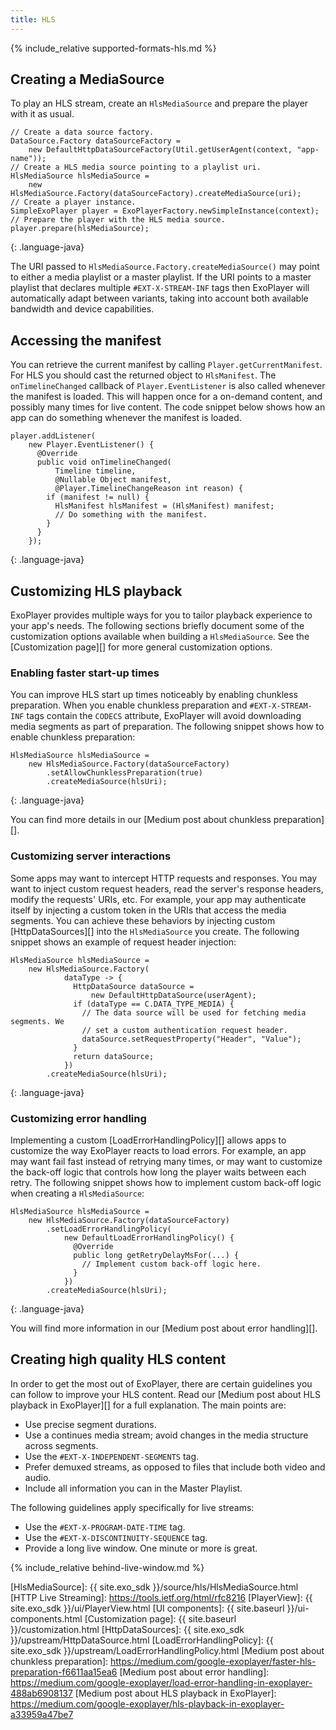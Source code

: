 ```yaml
---
title: HLS
---
```


{% include_relative supported-formats-hls.md %}

## Creating a MediaSource ##

To play an HLS stream, create an `HlsMediaSource` and prepare the player with
it as usual.

~~~
// Create a data source factory.
DataSource.Factory dataSourceFactory =
    new DefaultHttpDataSourceFactory(Util.getUserAgent(context, "app-name"));
// Create a HLS media source pointing to a playlist uri.
HlsMediaSource hlsMediaSource =
    new HlsMediaSource.Factory(dataSourceFactory).createMediaSource(uri);
// Create a player instance.
SimpleExoPlayer player = ExoPlayerFactory.newSimpleInstance(context);
// Prepare the player with the HLS media source.
player.prepare(hlsMediaSource);
~~~
{: .language-java}

The URI passed to `HlsMediaSource.Factory.createMediaSource()` may point to
either a media playlist or a master playlist. If the URI points to a master
playlist that declares multiple `#EXT-X-STREAM-INF` tags then ExoPlayer will
automatically adapt between variants, taking into account both available
bandwidth and device capabilities.

## Accessing the manifest ##

You can retrieve the current manifest by calling `Player.getCurrentManifest`.
For HLS you should cast the returned object to `HlsManifest`. The
`onTimelineChanged` callback of `Player.EventListener` is also called whenever
the manifest is loaded. This will happen once for a on-demand content, and
possibly many times for live content. The code snippet below shows how an app
can do something whenever the manifest is loaded.

~~~
player.addListener(
    new Player.EventListener() {
      @Override
      public void onTimelineChanged(
          Timeline timeline,
          @Nullable Object manifest,
          @Player.TimelineChangeReason int reason) {
        if (manifest != null) {
          HlsManifest hlsManifest = (HlsManifest) manifest;
          // Do something with the manifest.
        }
      }
    });
~~~
{: .language-java}

## Customizing HLS playback ##

ExoPlayer provides multiple ways for you to tailor playback experience to your
app's needs. The following sections briefly document some of the customization
options available when building a `HlsMediaSource`. See the
[Customization page][] for more general customization options.

### Enabling faster start-up times ###

You can improve HLS start up times noticeably by enabling chunkless preparation.
When you enable chunkless preparation and `#EXT-X-STREAM-INF` tags contain the
`CODECS` attribute, ExoPlayer will avoid downloading media segments as part of
preparation. The following snippet shows how to enable chunkless preparation:

~~~
HlsMediaSource hlsMediaSource =
    new HlsMediaSource.Factory(dataSourceFactory)
        .setAllowChunklessPreparation(true)
        .createMediaSource(hlsUri);
~~~
{: .language-java}

You can find more details in our [Medium post about chunkless preparation][].

### Customizing server interactions ###

Some apps may want to intercept HTTP requests and responses. You may want to
inject custom request headers, read the server's response headers, modify the
requests' URIs, etc. For example, your app may authenticate itself by injecting
a custom token in the URIs that access the media segments. You can achieve these
behaviors by injecting custom [HttpDataSources][] into the `HlsMediaSource` you
create. The following snippet shows an example of request header injection:

~~~
HlsMediaSource hlsMediaSource =
    new HlsMediaSource.Factory(
            dataType -> {
              HttpDataSource dataSource =
                  new DefaultHttpDataSource(userAgent);
              if (dataType == C.DATA_TYPE_MEDIA) {
                // The data source will be used for fetching media segments. We
                // set a custom authentication request header.
                dataSource.setRequestProperty("Header", "Value");
              }
              return dataSource;
            })
        .createMediaSource(hlsUri);
~~~
{: .language-java}

### Customizing error handling ###

Implementing a custom [LoadErrorHandlingPolicy][] allows apps to customize the
way ExoPlayer reacts to load errors. For example, an app may want fail fast
instead of retrying many times, or may want to customize the back-off logic that
controls how long the player waits between each retry. The following snippet
shows how to implement custom back-off logic when creating a `HlsMediaSource`:

~~~
HlsMediaSource hlsMediaSource =
    new HlsMediaSource.Factory(dataSourceFactory)
        .setLoadErrorHandlingPolicy(
            new DefaultLoadErrorHandlingPolicy() {
              @Override
              public long getRetryDelayMsFor(...) {
                // Implement custom back-off logic here.
              }
            })
        .createMediaSource(hlsUri);
~~~
{: .language-java}

You will find more information in our [Medium post about error handling][].

## Creating high quality HLS content ##

In order to get the most out of ExoPlayer, there are certain guidelines you can
follow to improve your HLS content. Read our [Medium post about HLS playback in
ExoPlayer][] for a full explanation. The main points are:

* Use precise segment durations.
* Use a continues media stream; avoid changes in the media structure across
  segments.
* Use the `#EXT-X-INDEPENDENT-SEGMENTS` tag.
* Prefer demuxed streams, as opposed to files that include both video and audio.
* Include all information you can in the Master Playlist.

The following guidelines apply specifically for live streams:

* Use the `#EXT-X-PROGRAM-DATE-TIME` tag.
* Use the `#EXT-X-DISCONTINUITY-SEQUENCE` tag.
* Provide a long live window. One minute or more is great.

{% include_relative behind-live-window.md %}

[HlsMediaSource]: {{ site.exo_sdk }}/source/hls/HlsMediaSource.html
[HTTP Live Streaming]: https://tools.ietf.org/html/rfc8216
[PlayerView]: {{ site.exo_sdk }}/ui/PlayerView.html
[UI components]: {{ site.baseurl }}/ui-components.html
[Customization page]: {{ site.baseurl }}/customization.html
[HttpDataSources]: {{ site.exo_sdk }}/upstream/HttpDataSource.html
[LoadErrorHandlingPolicy]: {{ site.exo_sdk }}/upstream/LoadErrorHandlingPolicy.html
[Medium post about chunkless preparation]: https://medium.com/google-exoplayer/faster-hls-preparation-f6611aa15ea6
[Medium post about error handling]: https://medium.com/google-exoplayer/load-error-handling-in-exoplayer-488ab6908137
[Medium post about HLS playback in ExoPlayer]: https://medium.com/google-exoplayer/hls-playback-in-exoplayer-a33959a47be7

